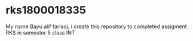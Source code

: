 # rks1800018335
My name Bayu alif farisqi, i create this repository to completed assigment RKS in semester 5 class INT
